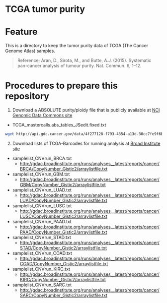 # TCGA tumor purity

# Feature
This is a directory to keep the tumor purity data of TCGA (The Cancer Genome Atlas) samples. 
> Reference; Aran, D., Sirota, M., and Butte, A.J. (2015). Systematic pan-cancer analysis of tumour purity. Nat. Commun. 6, 1–12.

# Procedures to prepare this repository
1. Download a ABSOLUTE purity/ploidy file that is publicly available at [NCI Genomic Data Commons site](https://gdc.cancer.gov/about-data/publications/pancanatlas)
- TCGA_mastercalls.abs_tables_JSedit.fixed.txt
```sh
wget http://api.gdc.cancer.gov/data/4f277128-f793-4354-a13d-30cc7fe9f6b5
```

2. Download lists of TCGA-Barcodes for running analysis at [Broad Institute site](http://gdac.broadinstitute.org/runs/stddata__latest/samples_report/)
- samplelist_CNVrun_BRCA.txt
  - http://gdac.broadinstitute.org/runs/analyses__latest/reports/cancer/BRCA/CopyNumber_Gistic2/arraylistfile.txt
- samplelist_CNVrun_GBM.txt
  - http://gdac.broadinstitute.org/runs/analyses__latest/reports/cancer/GBM/CopyNumber_Gistic2/arraylistfile.txt
- samplelist_CNVrun_LUAD.txt
  - http://gdac.broadinstitute.org/runs/analyses__latest/reports/cancer/LUAD/CopyNumber_Gistic2/arraylistfile.txt
- samplelist_CNVrun_LUSC.txt
  - http://gdac.broadinstitute.org/runs/analyses__latest/reports/cancer/LUSC/CopyNumber_Gistic2/arraylistfile.txt
- samplelist_CNVrun_PAAD.txt
  - http://gdac.broadinstitute.org/runs/analyses__latest/reports/cancer/PAAD/CopyNumber_Gistic2/arraylistfile.txt
- samplelist_CNVrun_STAD.txt
  - http://gdac.broadinstitute.org/runs/analyses__latest/reports/cancer/STAD/CopyNumber_Gistic2/arraylistfile.txt
- samplelist_CNVrun_COAD.txt
  - http://gdac.broadinstitute.org/runs/analyses__latest/reports/cancer/COAD/CopyNumber_Gistic2/arraylistfile.txt
- samplelist_CNVrun_KIRC.txt
  - http://gdac.broadinstitute.org/runs/analyses__latest/reports/cancer/KIRC/CopyNumber_Gistic2/arraylistfile.txt
- samplelist_CNVrun_SARC.txt
  - http://gdac.broadinstitute.org/runs/analyses__latest/reports/cancer/SARC/CopyNumber_Gistic2/arraylistfile.txt
